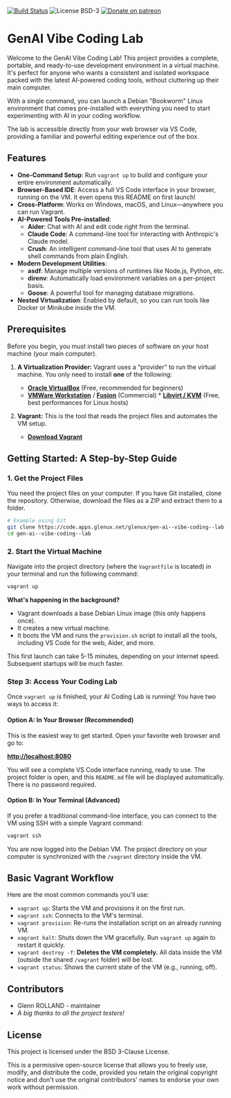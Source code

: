 
[![Build Status](https://cicd.apps.glenux.net/api/badges/glenux/mfm/status.svg)](https://cicd.apps.glenux.net/glenux/gen-ai--vibe-coding--lab)
![License BSD-3](https://img.shields.io/badge/license-BSD-3.svg)
[![Donate on patreon](https://img.shields.io/badge/patreon-donate-orange.svg)](https://patreon.com/glenux)

<!--

> :information_source: This project is available on our self-hosted server and
> on CodeBerg and GitHub as mirrors. For the latest updates and comprehensive
> version of our project, please visit our primary repository at:
> <https://code.apps.glenux.net/glenux/gen-ai--vibe-coding--lab

-->


# GenAI Vibe Coding Lab

Welcome to the GenAI Vibe Coding Lab! This project provides a complete, portable, and ready-to-use development environment in a virtual machine. It's perfect for anyone who wants a consistent and isolated workspace packed with the latest AI-powered coding tools, without cluttering up their main computer.

With a single command, you can launch a Debian "Bookworm" Linux environment that comes pre-installed with everything you need to start experimenting with AI in your coding workflow.

The lab is accessible directly from your web browser via VS Code, providing a familiar and powerful editing experience out of the box.

## Features

* **One-Command Setup**: Run `vagrant up` to build and configure your entire environment automatically.
* **Browser-Based IDE**: Access a full VS Code interface in your browser, running on the VM. It even opens this README on first launch!
* **Cross-Platform**: Works on Windows, macOS, and Linux—anywhere you can run Vagrant.
* **AI-Powered Tools Pre-installed**:
  * **Aider**: Chat with AI and edit code right from the terminal.
  * **Claude Code**: A command-line tool for interacting with Anthropic's Claude model.
  * **Crush**: An intelligent command-line tool that uses AI to generate shell commands from plain English.
* **Modern Development Utilities**:
  * **asdf**: Manage multiple versions of runtimes like Node.js, Python, etc.
  * **direnv**: Automatically load environment variables on a per-project basis.
  * **Goose**: A powerful tool for managing database migrations.
* **Nested Virtualization**: Enabled by default, so you can run tools like Docker or Minikube inside the VM.

## Prerequisites

Before you begin, you must install two pieces of software on your host machine
(your main computer).

1. **A Virtualization Provider:** Vagrant uses a "provider"
   to run the virtual machine. You only need to install
   **one** of the following:
   * [**Oracle VirtualBox**](https://www.virtualbox.org/wiki/Downloads) (Free,
     recommended for beginners)
   * [**VMWare
     Workstation**](https://www.vmware.com/products/workstation-pro.html) /
     [**Fusion**](https://www.vmware.com/products/fusion.html) (Commercial)   * [**Libvirt / KVM**](https://libvirt.org/) (Free, best performances for Linux hosts)

2. **Vagrant:** This is the tool that reads the project
   files and automates the VM setup.
   * [**Download Vagrant**](https://developer.hashicorp.com/vagrant/downloads)

## Getting Started: A Step-by-Step Guide

### 1. Get the Project Files

You need the project files on your computer. If you have Git installed, clone the repository. Otherwise, download the files as a ZIP and extract them to a folder.

```bash
# Example using Git
git clone https://code.apps.glenux.net/glenux/gen-ai--vibe-coding--lab
cd gen-ai--vibe-coding--lab
```

### 2. Start the Virtual Machine

Navigate into the project directory (where the `Vagrantfile` is located) in your terminal and run the following command:

```bash
vagrant up
```

**What's happening in the background?**

* Vagrant downloads a base Debian Linux image (this only happens once).
* It creates a new virtual machine.
* It boots the VM and runs the `provision.sh` script to install all the tools, including VS Code for the web, Aider, and more.

This first launch can take 5-15 minutes, depending on your internet speed. Subsequent startups will be much faster.

### Step 3: Access Your Coding Lab

Once `vagrant up` is finished, your AI Coding Lab is running! You have two ways to access it:

#### Option A: In Your Browser (Recommended)

This is the easiest way to get started. Open your favorite web browser and go to:

**<http://localhost:8080>**

You will see a complete VS Code interface running, ready to use. The project folder is open, and this `README.md` file will be displayed automatically. There is no password required.

#### Option B: In Your Terminal (Advanced)

If you prefer a traditional command-line interface, you can connect to the VM using SSH with a simple Vagrant command:

```bash
vagrant ssh
```

You are now logged into the Debian VM. The project directory on your computer is synchronized with the `/vagrant` directory inside the VM.

## Basic Vagrant Workflow

Here are the most common commands you'll use:

* `vagrant up`: Starts the VM and provisions it on the first run.
* `vagrant ssh`: Connects to the VM's terminal.
* `vagrant provision`: Re-runs the installation script on an already running VM.
* `vagrant halt`: Shuts down the VM gracefully. Run `vagrant up` again to restart it quickly.
* `vagrant destroy -f`: **Deletes the VM completely.** All data inside the VM (outside the shared `/vagrant` folder) will be lost.
* `vagrant status`: Shows the current state of the VM (e.g., running, off).

## Contributors

* Glenn ROLLAND - maintainer
* *A big thanks to all the project testers!*

## License

This project is licensed under the BSD 3-Clause License.

This is a permissive open-source license that allows you to freely use, modify, and distribute the code, provided you retain the original copyright notice and don't use the original contributors' names to endorse your own work without permission.

